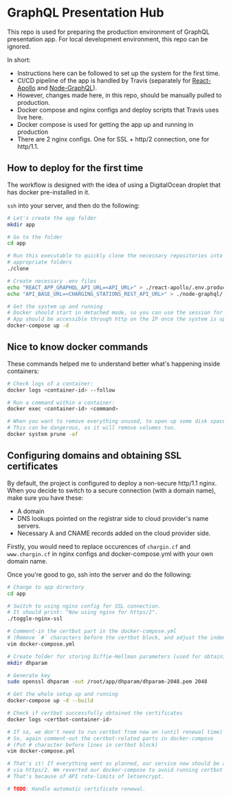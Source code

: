 # GraphQL Presentation Hub

This repo is used for preparing the production environment of GraphQL presentation
app. For local development environment, this repo can be ignored.

In short:

- Instructions here can be followed to set up the system for the first time.
- CI/CD pipeline of the app is handled by Travis (separately for [React-Apollo](https://github.com/scriptype/graphql-presentation-react-apollo) and [Node-GraphQL](https://github.com/scriptype/graphql-presentation-node-graphql)).
- However, changes made here, in this repo, should be manually pulled to production.
- Docker compose and nginx configs and deploy scripts that Travis uses live here.
- Docker compose is used for getting the app up and running in production
- There are 2 nginx configs. One for SSL + http/2 connection, one for http/1.1.

## How to deploy for the first time

The workflow is designed with the idea of using a DigitalOcean droplet that has
docker pre-installed in it.

`ssh` into your server, and then do the following:

```sh
# Let's create the app folder
mkdir app

# Go to the folder
cd app

# Run this executable to quickly clone the necessary repositories into
# appropriate folders
./clone

# Create necessary .env files
echo "REACT_APP_GRAPHQL_API_URL=<API_URL>" > ./react-apollo/.env.production
echo "API_BASE_URL=<CHARGING_STATIONS_REST_API_URL>" > ./node-graphql/.env

# Get the system up and running
# Docker should start in detached mode, so you can use the session for other things.
# App should be accessible through http on the IP once the system is up and running.
docker-compose up -d
```

## Nice to know docker commands

These commands helped me to understand better what's happening inside containers:

```sh
# Check logs of a container:
docker logs <container-id> --follow

# Run a command within a container:
docker exec <container-id> <command>

# When you want to remove everything unused, to open up some disk space
# This can be dangerous, as it will remove volumes too.
docker system prune -af
```

## Configuring domains and obtaining SSL certificates

By default, the project is configured to deploy a non-secure http/1.1 nginx.
When you decide to switch to a secure connection (with a domain name), make sure
you have these:
- A domain
- DNS lookups pointed on the registrar side to cloud provider's name servers.
- Necessary A and CNAME records added on the cloud provider side.

Firstly, you would need to replace occurences of `chargin.cf` and `www.chargin.cf`
in nginx configs and docker-compose.yml with your own domain name.

Once you're good to go, ssh into the server and do the following:

```sh
# Change to app directory
cd app

# Switch to using nginx config for SSL connection.
# It should print: "Now using nginx for https/2".
./toggle-nginx-ssl

# Comment-in the certbot part in the docker-compose.yml
# (Remove `#` characters before the certbot block, and adjust the indentation)
vim docker-compose.yml

# Create folder for storing Diffie-Hellman parameters (used for obtaining SSL certificates)
mkdir dhparam

# Generate key
sudo openssl dhparam -out /root/app/dhparam/dhparam-2048.pem 2048

# Get the whole setup up and running
docker-compose up -d --build

# Check if certbot successfully obtained the certificates
docker logs <certbot-container-id>

# If so, we don't need to run certbot from now on (until renewal time)
# So, again comment-out the certbot-related parts in docker-compose
# (Put # character before lines in certbot block)
vim docker-compose.yml

# That's it! If everything went as planned, our service now should be accessible
# via https/2. We reverted our docker-compose to avoid running certbot on every deploy.
# That's because of API rate-limits of letsencrypt.

# TODO: Handle automatic certificate renewal.
```
